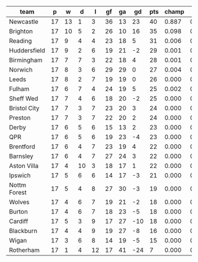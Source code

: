|     team     | p  | w  | d  | l  | gf | ga | gd  | pts | champ | top2  | top3  | top4  |  5-7  | bot4  | bot3  | bot2  |
|--------------|----|----|----|----|----|----|-----|-----|-------|-------|-------|-------|-------|-------|-------|-------|
| Newcastle    | 17 | 13 |  1 |  3 | 36 | 13 |  23 |  40 | 0.887 | 0.988 | 0.997 | 0.999 | 0.001 | 0.000 | 0.000 | 0.000|
| Brighton     | 17 | 10 |  5 |  2 | 26 | 10 |  16 |  35 | 0.098 | 0.698 | 0.857 | 0.923 | 0.061 | 0.000 | 0.000 | 0.000|
| Reading      | 17 |  9 |  4 |  4 | 23 | 18 |   5 |  31 | 0.006 | 0.087 | 0.271 | 0.421 | 0.287 | 0.001 | 0.001 | 0.000|
| Huddersfield | 17 |  9 |  2 |  6 | 19 | 21 |  -2 |  29 | 0.001 | 0.020 | 0.079 | 0.153 | 0.250 | 0.010 | 0.004 | 0.001|
| Birmingham   | 17 |  7 |  7 |  3 | 22 | 18 |   4 |  28 | 0.001 | 0.023 | 0.090 | 0.170 | 0.249 | 0.009 | 0.004 | 0.002|
| Norwich      | 17 |  8 |  3 |  6 | 29 | 29 |   0 |  27 | 0.004 | 0.071 | 0.234 | 0.372 | 0.291 | 0.002 | 0.001 | 0.000|
| Leeds        | 17 |  8 |  2 |  7 | 19 | 19 |   0 |  26 | 0.000 | 0.011 | 0.042 | 0.097 | 0.190 | 0.023 | 0.009 | 0.003|
| Fulham       | 17 |  6 |  7 |  4 | 24 | 19 |   5 |  25 | 0.002 | 0.048 | 0.157 | 0.267 | 0.287 | 0.004 | 0.002 | 0.001|
| Sheff Wed    | 17 |  7 |  4 |  6 | 18 | 20 |  -2 |  25 | 0.000 | 0.004 | 0.021 | 0.048 | 0.135 | 0.048 | 0.024 | 0.008|
| Bristol City | 17 |  7 |  3 |  7 | 23 | 20 |   3 |  24 | 0.000 | 0.015 | 0.061 | 0.124 | 0.234 | 0.013 | 0.006 | 0.001|
| Preston      | 17 |  7 |  3 |  7 | 22 | 20 |   2 |  24 | 0.000 | 0.011 | 0.057 | 0.117 | 0.215 | 0.020 | 0.009 | 0.003|
| Derby        | 17 |  6 |  5 |  6 | 15 | 13 |   2 |  23 | 0.000 | 0.005 | 0.026 | 0.055 | 0.136 | 0.042 | 0.021 | 0.007|
| QPR          | 17 |  6 |  5 |  6 | 19 | 23 |  -4 |  23 | 0.000 | 0.003 | 0.013 | 0.036 | 0.108 | 0.070 | 0.034 | 0.011|
| Brentford    | 17 |  6 |  4 |  7 | 23 | 19 |   4 |  22 | 0.000 | 0.003 | 0.017 | 0.039 | 0.112 | 0.062 | 0.032 | 0.011|
| Barnsley     | 17 |  6 |  4 |  7 | 27 | 24 |   3 |  22 | 0.000 | 0.009 | 0.049 | 0.103 | 0.195 | 0.025 | 0.010 | 0.004|
| Aston Villa  | 17 |  4 | 10 |  3 | 18 | 17 |   1 |  22 | 0.000 | 0.004 | 0.020 | 0.049 | 0.131 | 0.052 | 0.027 | 0.009|
| Ipswich      | 17 |  5 |  6 |  6 | 14 | 17 |  -3 |  21 | 0.000 | 0.001 | 0.004 | 0.010 | 0.034 | 0.198 | 0.113 | 0.048|
| Nottm Forest | 17 |  5 |  4 |  8 | 27 | 30 |  -3 |  19 | 0.000 | 0.000 | 0.002 | 0.005 | 0.029 | 0.229 | 0.134 | 0.059|
| Wolves       | 17 |  4 |  6 |  7 | 19 | 21 |  -2 |  18 | 0.000 | 0.000 | 0.002 | 0.005 | 0.025 | 0.269 | 0.169 | 0.078|
| Burton       | 17 |  4 |  6 |  7 | 18 | 23 |  -5 |  18 | 0.000 | 0.000 | 0.001 | 0.003 | 0.021 | 0.288 | 0.175 | 0.079|
| Cardiff      | 17 |  5 |  3 |  9 | 17 | 27 | -10 |  18 | 0.000 | 0.000 | 0.001 | 0.002 | 0.007 | 0.432 | 0.302 | 0.156|
| Blackburn    | 17 |  4 |  4 |  9 | 19 | 27 |  -8 |  16 | 0.000 | 0.000 | 0.000 | 0.001 | 0.003 | 0.580 | 0.440 | 0.257|
| Wigan        | 17 |  3 |  6 |  8 | 14 | 19 |  -5 |  15 | 0.000 | 0.000 | 0.000 | 0.000 | 0.002 | 0.635 | 0.504 | 0.316|
| Rotherham    | 17 |  1 |  4 | 12 | 17 | 41 | -24 |   7 | 0.000 | 0.000 | 0.000 | 0.000 | 0.000 | 0.989 | 0.978 | 0.948|
